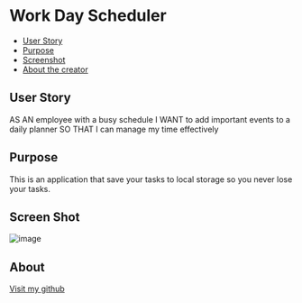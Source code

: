 # Work Day Scheduler

- [User Story](#user-story)
- [Purpose](#purpose)
- [Screenshot](#screenshot)
- [About the creator](#about)
## User Story

AS AN employee with a busy schedule
I WANT to add important events to a daily planner
SO THAT I can manage my time effectively

## Purpose
This is an application that save your tasks to local storage so you never lose your tasks.

## Screen Shot
![image](https://user-images.githubusercontent.com/98612225/183217778-09faad9e-bbfa-43df-8a9e-8982f1b59a89.png)

## About
[Visit my github](https://github.com/JaydenCowley)
